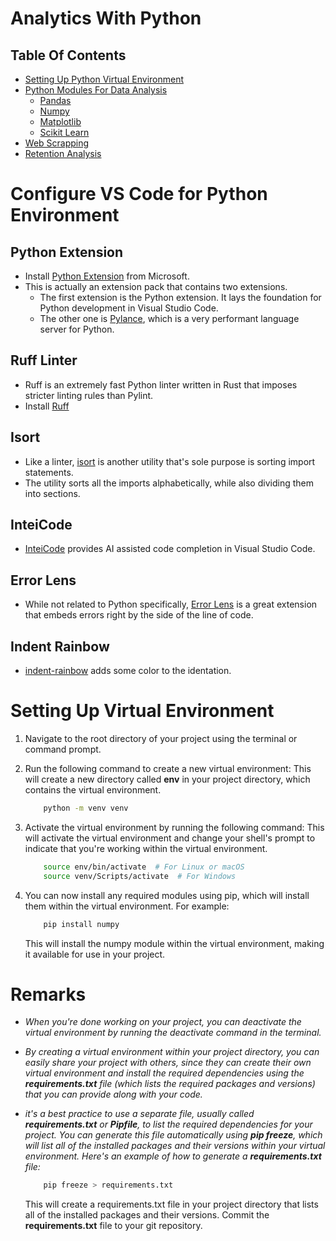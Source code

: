 # Analytics With Python

## Table Of Contents

- [Setting Up Python Virtual Environment](#setting-up-virtual-environment)
- [Python Modules For Data Analysis](https://github.com/nyangweso-rodgers/Data_Analytics/tree/main/Analytics_with_Python/Python_Modules_for_Data_Analysis)
  - [Pandas]()
  - [Numpy]()
  - [Matplotlib]()
  - [Scikit Learn]()
- [Web Scrapping](https://github.com/nyangweso-rodgers/Data_Analytics/tree/main/Analytics_with_Python/Web_Scrapping)
- [Retention Analysis](https://github.com/nyangweso-rodgers/Data_Analytics/tree/main/Analytics_with_Python/Retention_Analysis)

# Configure VS Code for Python Environment

## Python Extension

- Install [Python Extension](https://marketplace.visualstudio.com/items?itemName=ms-python.python) from Microsoft.
- This is actually an extension pack that contains two extensions.
  - The first extension is the Python extension. It lays the foundation for Python development in Visual Studio Code.
  - The other one is [Pylance](https://marketplace.visualstudio.com/items?itemName=ms-python.vscode-pylance), which is a very performant language server for Python.

## Ruff Linter

- Ruff is an extremely fast Python linter written in Rust that imposes stricter linting rules than Pylint.
- Install [Ruff](https://marketplace.visualstudio.com/items?itemName=charliermarsh.ruff)

## Isort

- Like a linter, [isort](https://marketplace.visualstudio.com/items?itemName=ms-python.isort) is another utility that's sole purpose is sorting import statements.
- The utility sorts all the imports alphabetically, while also dividing them into sections.

## InteiCode

- [InteiCode](https://marketplace.visualstudio.com/items?itemName=VisualStudioExptTeam.vscodeintellicode) provides AI assisted code completion in Visual Studio Code.

## Error Lens

- While not related to Python specifically, [Error Lens](https://marketplace.visualstudio.com/items?itemName=usernamehw.errorlens) is a great extension that embeds errors right by the side of the line of code.

## Indent Rainbow

- [indent-rainbow](https://marketplace.visualstudio.com/items?itemName=oderwat.indent-rainbow) adds some color to the identation.

# Setting Up Virtual Environment

1. Navigate to the root directory of your project using the terminal or command prompt.

1. Run the following command to create a new virtual environment: This will create a new directory called **env** in your project directory, which contains the virtual environment.

   ```sh
       python -m venv venv
   ```

1. Activate the virtual environment by running the following command: This will activate the virtual environment and change your shell's prompt to indicate that you're working within the virtual environment.

   ```sh
       source env/bin/activate  # For Linux or macOS
       source venv/Scripts/activate  # For Windows
   ```

1. You can now install any required modules using pip, which will install them within the virtual environment. For example:

   ```sh
       pip install numpy
   ```

   This will install the numpy module within the virtual environment, making it available for use in your project.

# Remarks

- _When you're done working on your project, you can deactivate the virtual environment by running the deactivate command in the terminal._

- _By creating a virtual environment within your project directory, you can easily share your project with others, since they can create their own virtual environment and install the required dependencies using the **requirements.txt** file (which lists the required packages and versions) that you can provide along with your code._

- _it's a best practice to use a separate file, usually called **requirements.txt** or **Pipfile**, to list the required dependencies for your project. You can generate this file automatically using **pip freeze**, which will list all of the installed packages and their versions within your virtual environment. Here's an example of how to generate a **requirements.txt** file:_

  ```sh
      pip freeze > requirements.txt
  ```

  This will create a requirements.txt file in your project directory that lists all of the installed packages and their versions. Commit the **requirements.txt** file to your git repository.
